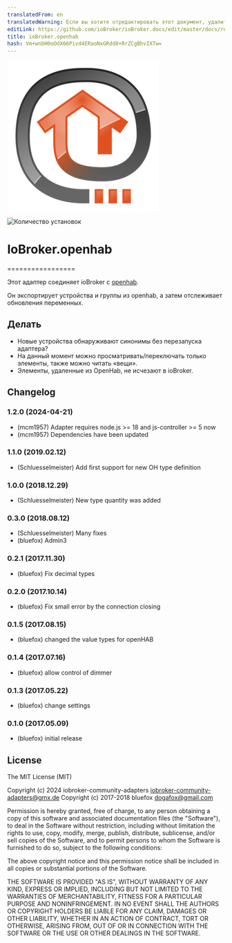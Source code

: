 ```yaml
---
translatedFrom: en
translatedWarning: Если вы хотите отредактировать этот документ, удалите поле «translatedFrom», в противном случае этот документ будет снова автоматически переведен
editLink: https://github.com/ioBroker/ioBroker.docs/edit/master/docs/ru/adapterref/iobroker.openhab/README.md
title: ioBroker.openhab
hash: Vm+wnbH0oOdX66Pivd4ERaoNxGRdd8+RrZCgBhvIXTw=
---
```

![Логотип](../../../en/adapterref/iobroker.openhab/admin/openhab.png)

![Количество установок](http://iobroker.live/badges/openhab-stable.svg)

# IoBroker.openhab
=================

Этот адаптер соединяет ioBroker с [openhab](http://openhab.org/).

Он экспортирует устройства и группы из openhab, а затем отслеживает обновления переменных.

## Делать
- Новые устройства обнаруживают синонимы без перезапуска адаптера?
- На данный момент можно просматривать/переключать только элементы, также можно читать «вещи».
- Элементы, удаленные из OpenHab, не исчезают в ioBroker.

## Changelog
<!--
	Placeholder for the next version (at the beginning of the line):
	### **WORK IN PROGRESS**
-->
### 1.2.0 (2024-04-21)
- (mcm1957) Adapter requires node.js >= 18 and js-controller >= 5 now
- (mcm1957) Dependencies have been updated

### 1.1.0 (2019.02.12)
* (Schluesselmeister) Add first support for new OH type definition

### 1.0.0 (2018.12.29)
* (Schluesselmeister) New type quantity was added

### 0.3.0 (2018.08.12)
* (Schluesselmeister) Many fixes
* (bluefox) Admin3

### 0.2.1 (2017.11.30)
* (bluefox) Fix decimal types

### 0.2.0 (2017.10.14)
* (bluefox) Fix small error by the connection closing

### 0.1.5 (2017.08.15)
* (bluefox) changed the value types for openHAB

### 0.1.4 (2017.07.16)
* (bluefox) allow control of dimmer

### 0.1.3 (2017.05.22)
* (bluefox) change settings

### 0.1.0 (2017.05.09)
* (bluefox) initial release

## License
The MIT License (MIT)

Copyright (c) 2024 iobroker-community-adapters <iobroker-community-adapters@gmx.de>
Copyright (c) 2017-2018 bluefox <dogafox@gmail.com>

Permission is hereby granted, free of charge, to any person obtaining a copy
of this software and associated documentation files (the "Software"), to deal
in the Software without restriction, including without limitation the rights
to use, copy, modify, merge, publish, distribute, sublicense, and/or sell
copies of the Software, and to permit persons to whom the Software is
furnished to do so, subject to the following conditions:

The above copyright notice and this permission notice shall be included in
all copies or substantial portions of the Software.

THE SOFTWARE IS PROVIDED "AS IS", WITHOUT WARRANTY OF ANY KIND, EXPRESS OR
IMPLIED, INCLUDING BUT NOT LIMITED TO THE WARRANTIES OF MERCHANTABILITY,
FITNESS FOR A PARTICULAR PURPOSE AND NONINFRINGEMENT. IN NO EVENT SHALL THE
AUTHORS OR COPYRIGHT HOLDERS BE LIABLE FOR ANY CLAIM, DAMAGES OR OTHER
LIABILITY, WHETHER IN AN ACTION OF CONTRACT, TORT OR OTHERWISE, ARISING FROM,
OUT OF OR IN CONNECTION WITH THE SOFTWARE OR THE USE OR OTHER DEALINGS IN
THE SOFTWARE.
